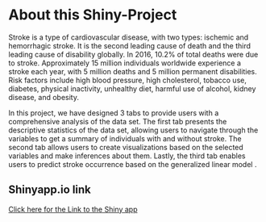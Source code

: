# About this Shiny-Project
Stroke is a type of cardiovascular disease, with two types: ischemic and hemorrhagic stroke. It is the second leading cause of death and the third leading cause of disability globally. In 2016, 10.2% of total deaths were due to stroke. Approximately 15 million individuals worldwide experience a stroke each year, with 5 million deaths and 5 million permanent disabilities. Risk factors include high blood pressure, high cholesterol, tobacco use, diabetes, physical inactivity, unhealthy diet, harmful use of alcohol, kidney disease, and obesity.

In this project, we have designed 3 tabs to provide users with a comprehensive analysis of the data set. The first tab presents the descriptive statistics of the data set, allowing users to navigate through the variables to get a summary of individuals with and without stroke. The second tab allows users to create visualizations based on the selected variables and make inferences about them. Lastly, the third tab enables users to predict stroke occurrence based on the generalized linear model .

## Shinyapp.io link 
  [Click here for the Link to the Shiny app](https://fboatengs.shinyapps.io/sibs/) 

